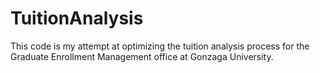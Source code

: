 # TuitionAnalysis
This code is my attempt at optimizing the tuition analysis process for the Graduate Enrollment Management office at Gonzaga University.
